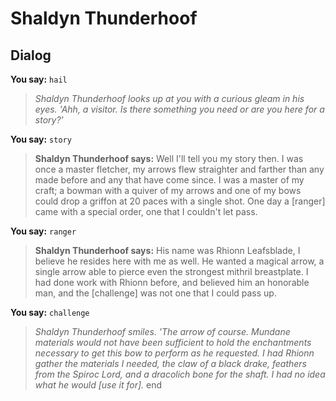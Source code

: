 # Shaldyn Thunderhoof
## Dialog

**You say:** `hail`



>*Shaldyn Thunderhoof looks up at you with a curious gleam in his eyes. 'Ahh, a visitor.  Is there something you need or are you here for a story?'*

**You say:** `story`



>**Shaldyn Thunderhoof says:** Well I'll tell you my story then.  I was once a master fletcher, my arrows flew straighter and farther than any made before and any that have come since.  I was a master of my craft; a bowman with a quiver of my arrows and one of my bows could drop a griffon at 20 paces with a single shot.  One day a [ranger] came with a special order, one that I couldn't let pass.

**You say:** `ranger`



>**Shaldyn Thunderhoof says:** His name was Rhionn Leafsblade, I believe he resides here with me as well.  He wanted a magical arrow, a single arrow able to pierce even the strongest mithril breastplate.  I had done work with Rhionn before, and believed him an honorable man, and the [challenge] was not one that I could pass up.

**You say:** `challenge`



>*Shaldyn Thunderhoof smiles.  'The arrow of course.  Mundane materials would not have been sufficient to hold the enchantments necessary to get this bow to perform as he requested.  I had Rhionn gather the materials I needed, the claw of a black drake, feathers from the Spiroc Lord, and a dracolich bone for the shaft.  I had no idea what he would [use it for].*
end
